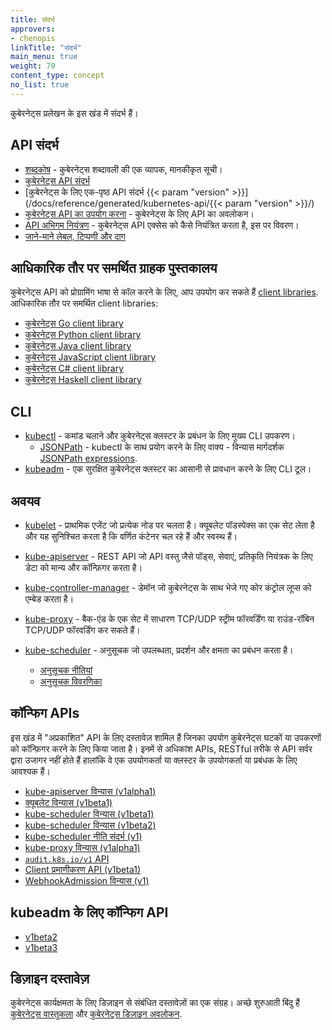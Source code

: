 ```yaml
---
title: संदर्भ
approvers:
- chenopis
linkTitle: "संदर्भ"
main_menu: true
weight: 70
content_type: concept
no_list: true
---
```



<!-- overview -->

कुबेरनेट्स प्रलेखन के इस खंड में संदर्भ हैं।



<!-- body -->

## API संदर्भ

* [शब्दकोष](/docs/reference/glossary/) - कुबेरनेट्स शब्दावली की एक व्यापक, मानकीकृत सूची।
* [कुबेरनेट्स API संदर्भ](/docs/reference/kubernetes-api/)
* [कुबेरनेट्स के लिए एक-पृष्ठ API संदर्भ {{< param "version" >}}](/docs/reference/generated/kubernetes-api/{{< param "version" >}}/)
* [कुबेरनेट्स API का उपयोग करना](/docs/reference/using-api/) - कुबेरनेट्स के लिए API का अवलोकन।
* [API अभिगम नियंत्रण](/docs/reference/access-authn-authz/) - कुबेरनेट्स API एक्सेस को कैसे नियंत्रित करता है, इस पर विवरण।
* [जाने-माने लेबल, टिप्पणी और दाग](/docs/reference/labels-annotations-taints/)

## आधिकारिक तौर पर समर्थित ग्राहक पुस्तकालय

कुबेरनेट्स API को प्रोग्रामिंग भाषा से कॉल करने के लिए, आप उपयोग कर सकते हैं
[client libraries](/docs/reference/using-api/client-libraries/). आधिकारिक तौर पर समर्थित
client libraries:

- [कुबेरनेट्स Go client library](https://github.com/kubernetes/client-go/)
- [कुबेरनेट्स Python client library](https://github.com/kubernetes-client/python)
- [कुबेरनेट्स Java client library](https://github.com/kubernetes-client/java)
- [कुबेरनेट्स JavaScript client library](https://github.com/kubernetes-client/javascript)
- [कुबेरनेट्स C# client library](https://github.com/kubernetes-client/csharp)
- [कुबेरनेट्स Haskell client library](https://github.com/kubernetes-client/haskell)

## CLI

* [kubectl](/docs/reference/kubectl/overview/) - कमांड चलाने और कुबेरनेट्स क्लस्टर के प्रबंधन के लिए मुख्य CLI उपकरण।
    * [JSONPath](/docs/reference/kubectl/jsonpath/) - kubectl के साथ प्रयोग करने के लिए 
वाक्य - विन्यास मार्गदर्शक [JSONPath expressions](https://goessner.net/articles/JsonPath/).
* [kubeadm](/docs/reference/setup-tools/kubeadm/) - एक सुरक्षित कुबेरनेट्स क्लस्टर का आसानी से प्रावधान करने के लिए CLI टूल।

## अवयव

* [kubelet](/docs/reference/command-line-tools-reference/kubelet/) - प्राथमिक एजेंट जो प्रत्येक   नोड पर चलता है। क्यूबलेट पॉडस्पेक्स का एक सेट लेता है
  और यह सुनिश्चित करता है कि वर्णित कंटेनर चल रहे हैं और स्वस्थ हैं।
* [kube-apiserver](/docs/reference/command-line-tools-reference/kube-apiserver/) -
  REST API जो API वस्तु जैसे पॉड्स, सेवाएं, प्रतिकृति नियंत्रक के लिए डेटा को मान्य और कॉन्फ़िगर करता है।
* [kube-controller-manager](/docs/reference/command-line-tools-reference/kube-controller-manager/) - डेमॉन जो कुबेरनेट्स के साथ भेजे गए कोर कंट्रोल लूप्स को एम्बेड करता है।
* [kube-proxy](/docs/reference/command-line-tools-reference/kube-proxy/) - बैक-एंड के एक सेट में साधारण TCP/UDP स्ट्रीम फॉरवर्डिंग या राउंड-रॉबिन TCP/UDP फॉरवर्डिंग कर सकते हैं। 
* [kube-scheduler](/docs/reference/command-line-tools-reference/kube-scheduler/) - 
अनुसूचक जो उपलब्धता, प्रदर्शन और क्षमता का प्रबंधन करता है।
  
  * [अनुसूचक नीतियां](/docs/reference/scheduling/policies)
  * [अनुसूचक विवरणिका ](/docs/reference/scheduling/config#profiles)

## कॉन्फिग APIs

इस खंड में "अप्रकाशित" API के लिए दस्तावेज़ शामिल हैं जिनका उपयोग कुबेरनेट्स घटकों या उपकरणों को कॉन्फ़िगर करने के लिए किया जाता है। इनमें से अधिकांश APIs, RESTful तरीके से API सर्वर द्वारा उजागर नहीं होते हैं हालांकि वे एक उपयोगकर्ता या क्लस्टर के उपयोगकर्ता या प्रबंधक के लिए आवश्यक हैं। 

* [kube-apiserver विन्यास (v1alpha1)](/docs/reference/config-api/apiserver-config.v1alpha1/)
* [क्यूबलेट विन्यास (v1beta1)](/docs/reference/config-api/kubelet-config.v1beta1/)
* [kube-scheduler विन्यास (v1beta1)](/docs/reference/config-api/kube-scheduler-config.v1beta1/)
* [kube-scheduler विन्यास (v1beta2)](/docs/reference/config-api/kube-scheduler-config.v1beta2/)
* [kube-scheduler नीति संदर्भ (v1)](/docs/reference/config-api/kube-scheduler-policy-config.v1/)
* [kube-proxy विन्यास (v1alpha1)](/docs/reference/config-api/kube-proxy-config.v1alpha1/)
* [`audit.k8s.io/v1` API](/docs/reference/config-api/apiserver-audit.v1/)
* [Client प्रमाणीकरण API (v1beta1)](/docs/reference/config-api/client-authentication.v1beta1/)
* [WebhookAdmission विन्यास (v1)](/docs/reference/config-api/apiserver-webhookadmission.v1/)

## kubeadm के लिए कॉन्फिग API

* [v1beta2](/docs/reference/config-api/kubeadm-config.v1beta2/)
* [v1beta3](/docs/reference/config-api/kubeadm-config.v1beta3/)

## डिज़ाइन दस्तावेज़

कुबेरनेट्स कार्यक्षमता के लिए डिज़ाइन से संबंधित दस्तावेज़ों का एक संग्रह। अच्छे शुरुआती बिंदु हैं
[कुबेरनेट्स वास्तुकला](https://git.k8s.io/community/contributors/design-proposals/architecture/architecture.md) और
[कुबेरनेट्स डिज़ाइन अवलोकन](https://git.k8s.io/community/contributors/design-proposals).

